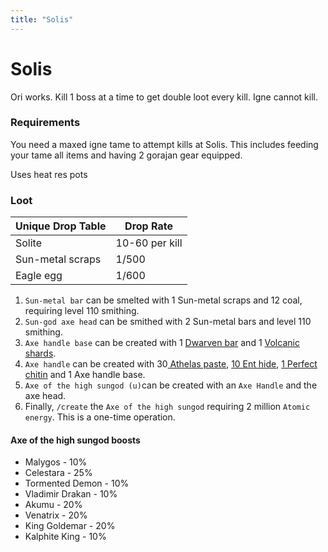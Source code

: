 ```yaml
---
title: "Solis"
---
```


# Solis

Ori works. Kill 1 boss at a time to get double loot every kill. Igne cannot kill.

### Requirements

You need a maxed igne tame to attempt kills at Solis. This includes feeding your tame all items and having 2 gorajan gear equipped.

Uses heat res pots

### Loot

| **Unique Drop Table** | **Drop Rate**  |
| --------------------- | -------------- |
| Solite                | 10-60 per kill |
| Sun-metal scraps      | 1/500          |
| Eagle egg             | 1/600          |

1. `Sun-metal bar` can be smelted with 1 Sun-metal scraps and 12 coal, requiring level 110 smithing.
2. `Sun-god axe head` can be smithed with 2 Sun-metal bars and level 110 smithing.
3. `Axe handle base` can be created with 1 [Dwarven bar](../bosses/king-goldemar.md) and 1 [Volcanic shards](../bosses/moktang.md#rewards).
4. `Axe handle` can be created with 30[ Athelas paste](../../skills/herblore.md#custom-content-and-boosts), [10 Ent hide](treebeard.md#loot), [1 Perfect chitin](../bosses/kalphite-king.md#loot) and 1 Axe handle base.
5. `Axe of the high sungod (u)`can be created with an `Axe Handle` and the axe head.
6. Finally, `/create` the `Axe of the high sungod` requiring 2 million `Atomic energy`. This is a one-time operation.

#### Axe of the high sungod boosts

- Malygos - 10%
- Celestara - 25%
- Tormented Demon - 10%
- Vladimir Drakan - 10%
- Akumu - 20%
- Venatrix - 20%
- King Goldemar - 20%
- Kalphite King - 10%
